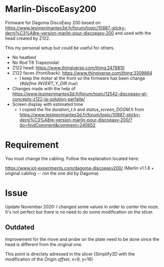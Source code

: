# Marlin-DiscoEasy200
Firmware for Dagoma DiscoEasy 200 based on https://www.lesimprimantes3d.fr/forum/topic/10887-sticky-derni%C3%A8re-version-marlin-pour-discoeasy-200 and used with the head created by Z122.

This my personal setup but could be useful for others.

* No heatbed
* No Rod T8 Trapezoidal
* Z122 head: https://www.thingiverse.com/thing:2478810
* Z122 faces (front/back): https://www.thingiverse.com/thing:3309864
  * I keep the motor at the front so the firmware has been change (_#define INVERT_Y_DIR true_)
* Changes made with the help of https://www.lesimprimantes3d.fr/forum/topic/12542-discoeasy-et-concepts-z122-la-solution-parfaite/
* Screen display with estimated time
  * I copied the file _duration_t.h_ and _status_screen_DOGM.h_ from https://www.lesimprimantes3d.fr/forum/topic/10887-sticky-derni%C3%A8re-version-marlin-pour-discoeasy-200/?do=findComment&comment=240652

# Requirement

You must change the cabling. Follow the explanation located here:

https://www.iot-experiments.com/dagoma-discoeasy200/ (Marlin v1.1.8 + original cabling -- not the one did by Dagoma) 

# Issue

Update November 2020: I changed some values in order to center the noze. It's not perfect but there is no need to do some modification on the slicer.

## Outdated

Improvement for the move and probe on the plate need to be done since the head is different from the original one.

This point is directely adressed in the slicer (Simplify3D with the modification of the _Origin offset_, x=9, y=16)
